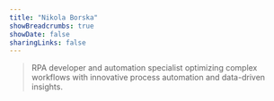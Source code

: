 ```yaml
---
title: "Nikola Borska"
showBreadcrumbs: true
showDate: false
sharingLinks: false
---
```


> RPA developer and automation specialist optimizing complex workflows with innovative process automation and data-driven insights.
